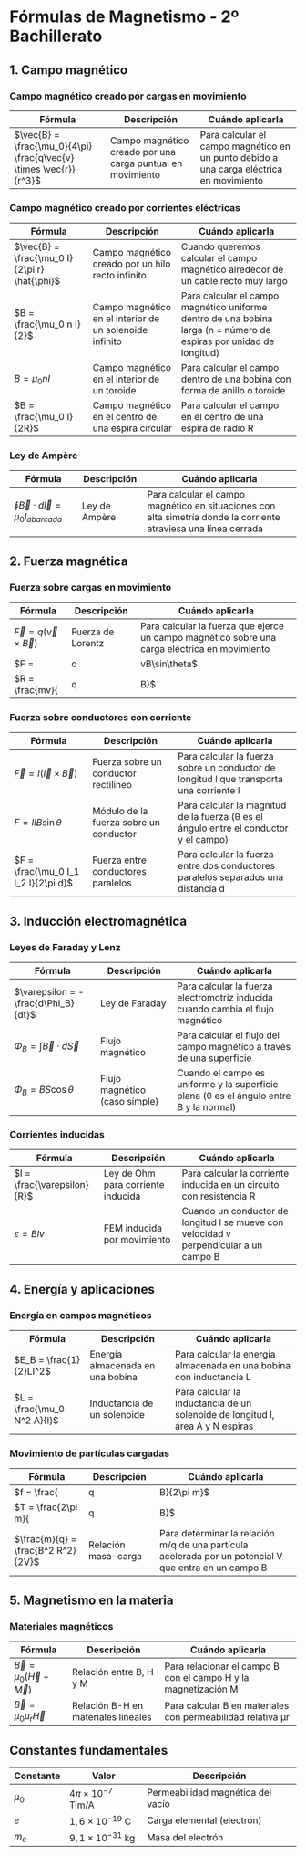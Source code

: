 # Fórmulas de Magnetismo - 2º Bachillerato

## 1. Campo magnético

### Campo magnético creado por cargas en movimiento

| Fórmula | Descripción | Cuándo aplicarla |
|---------|-------------|------------------|
| $\vec{B} = \frac{\mu_0}{4\pi} \frac{q\vec{v} \times \vec{r}}{r^3}$ | Campo magnético creado por una carga puntual en movimiento | Para calcular el campo magnético en un punto debido a una carga eléctrica en movimiento |

### Campo magnético creado por corrientes eléctricas

| Fórmula | Descripción | Cuándo aplicarla |
|---------|-------------|------------------|
| $\vec{B} = \frac{\mu_0 I}{2\pi r} \hat{\phi}$ | Campo magnético creado por un hilo recto infinito | Cuando queremos calcular el campo magnético alrededor de un cable recto muy largo |
| $B = \frac{\mu_0 n I}{2}$ | Campo magnético en el interior de un solenoide infinito | Para calcular el campo magnético uniforme dentro de una bobina larga (n = número de espiras por unidad de longitud) |
| $B = \mu_0 n I$ | Campo magnético en el interior de un toroide | Para calcular el campo dentro de una bobina con forma de anillo o toroide |
| $B = \frac{\mu_0 I}{2R}$ | Campo magnético en el centro de una espira circular | Para calcular el campo en el centro de una espira de radio R |

### Ley de Ampère

| Fórmula | Descripción | Cuándo aplicarla |
|---------|-------------|------------------|
| $\oint \vec{B} \cdot d\vec{l} = \mu_0 I_{abarcada}$ | Ley de Ampère | Para calcular el campo magnético en situaciones con alta simetría donde la corriente atraviesa una línea cerrada |

## 2. Fuerza magnética

### Fuerza sobre cargas en movimiento

| Fórmula | Descripción | Cuándo aplicarla |
|---------|-------------|------------------|
| $\vec{F} = q(\vec{v} \times \vec{B})$ | Fuerza de Lorentz | Para calcular la fuerza que ejerce un campo magnético sobre una carga eléctrica en movimiento |
| $F = |q|vB\sin\theta$ | Módulo de la fuerza magnética | Para calcular la magnitud de la fuerza magnética (θ es el ángulo entre la velocidad y el campo) |
| $R = \frac{mv}{|q|B}$ | Radio de la trayectoria circular | Cuando una carga se mueve perpendicular a un campo magnético uniforme |

### Fuerza sobre conductores con corriente

| Fórmula | Descripción | Cuándo aplicarla |
|---------|-------------|------------------|
| $\vec{F} = I(\vec{l} \times \vec{B})$ | Fuerza sobre un conductor rectilíneo | Para calcular la fuerza sobre un conductor de longitud l que transporta una corriente I |
| $F = IlB\sin\theta$ | Módulo de la fuerza sobre un conductor | Para calcular la magnitud de la fuerza (θ es el ángulo entre el conductor y el campo) |
| $F = \frac{\mu_0 I_1 I_2 l}{2\pi d}$ | Fuerza entre conductores paralelos | Para calcular la fuerza entre dos conductores paralelos separados una distancia d |

## 3. Inducción electromagnética

### Leyes de Faraday y Lenz

| Fórmula | Descripción | Cuándo aplicarla |
|---------|-------------|------------------|
| $\varepsilon = -\frac{d\Phi_B}{dt}$ | Ley de Faraday | Para calcular la fuerza electromotriz inducida cuando cambia el flujo magnético |
| $\Phi_B = \int \vec{B} \cdot d\vec{S}$ | Flujo magnético | Para calcular el flujo del campo magnético a través de una superficie |
| $\Phi_B = BS\cos\theta$ | Flujo magnético (caso simple) | Cuando el campo es uniforme y la superficie plana (θ es el ángulo entre B y la normal) |

### Corrientes inducidas

| Fórmula | Descripción | Cuándo aplicarla |
|---------|-------------|------------------|
| $I = \frac{\varepsilon}{R}$ | Ley de Ohm para corriente inducida | Para calcular la corriente inducida en un circuito con resistencia R |
| $\varepsilon = Blv$ | FEM inducida por movimiento | Cuando un conductor de longitud l se mueve con velocidad v perpendicular a un campo B |

## 4. Energía y aplicaciones

### Energía en campos magnéticos

| Fórmula | Descripción | Cuándo aplicarla |
|---------|-------------|------------------|
| $E_B = \frac{1}{2}LI^2$ | Energía almacenada en una bobina | Para calcular la energía almacenada en una bobina con inductancia L |
| $L = \frac{\mu_0 N^2 A}{l}$ | Inductancia de un solenoide | Para calcular la inductancia de un solenoide de longitud l, área A y N espiras |

### Movimiento de partículas cargadas

| Fórmula | Descripción | Cuándo aplicarla |
|---------|-------------|------------------|
| $f = \frac{|q|B}{2\pi m}$ | Frecuencia de giro (frecuencia ciclotrónica) | Para calcular la frecuencia con la que una partícula cargada gira en un campo magnético |
| $T = \frac{2\pi m}{|q|B}$ | Periodo de giro | Para calcular el tiempo que tarda una partícula en dar una vuelta completa |
| $\frac{m}{q} = \frac{B^2 R^2}{2V}$ | Relación masa-carga | Para determinar la relación m/q de una partícula acelerada por un potencial V que entra en un campo B |

## 5. Magnetismo en la materia

### Materiales magnéticos

| Fórmula | Descripción | Cuándo aplicarla |
|---------|-------------|------------------|
| $\vec{B} = \mu_0(\vec{H} + \vec{M})$ | Relación entre B, H y M | Para relacionar el campo B con el campo H y la magnetización M |
| $\vec{B} = \mu_0\mu_r\vec{H}$ | Relación B-H en materiales lineales | Para calcular B en materiales con permeabilidad relativa μr |

## Constantes fundamentales

| Constante | Valor | Descripción |
|-----------|-------|-------------|
| $\mu_0$ | $4\pi \times 10^{-7}$ T·m/A | Permeabilidad magnética del vacío |
| $e$ | $1,6 \times 10^{-19}$ C | Carga elemental (electrón) |
| $m_e$ | $9,1 \times 10^{-31}$ kg | Masa del electrón |
